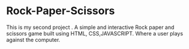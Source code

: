 # Rock-Paper-Scissors
This is my second project .
A simple and interactive Rock paper  and scissors game built using HTML, CSS,JAVASCRIPT.
Where a user plays against the computer.

